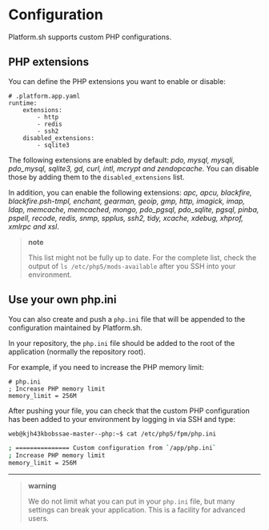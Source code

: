 Configuration
=============

Platform.sh supports custom PHP configurations.

PHP extensions
--------------

You can define the PHP extensions you want to enable or disable:

``` {.sourceCode .yaml}
# .platform.app.yaml
runtime:
    extensions:
        - http
        - redis
        - ssh2
    disabled_extensions:
        - sqlite3
```

The following extensions are enabled by default: *pdo, mysql, mysqli,
pdo\_mysql, sqlite3, gd, curl, intl, mcrypt and zendopcache*. You can
disable those by adding them to the `disabled_extensions` list.

In addition, you can enable the following extensions: *apc, apcu,
blackfire, blackfire.psh-tmpl, enchant, gearman, geoip, gmp, http,
imagick, imap, ldap, memcache, memcached, mongo, pdo\_pgsql,
pdo\_sqlite, pgsql, pinba, pspell, recode, redis, snmp, spplus, ssh2,
tidy, xcache, xdebug, xhprof, xmlrpc and xsl*.

> **note**
>
> This list might not be fully up to date. For the complete list, check
> the output of `ls /etc/php5/mods-available` after you SSH into your
> environment.

Use your own php.ini
--------------------

You can also create and push a `php.ini` file that will be appended to
the configuration maintained by Platform.sh.

In your repository, the `php.ini` file should be added to the root of
the application (normally the repository root).

For example, if you need to increase the PHP memory limit:

``` {.sourceCode .php}
# php.ini
; Increase PHP memory limit
memory_limit = 256M
```

After pushing your file, you can check that the custom PHP configuration
has been added to your environment by logging in via SSH and type:

```bash
web@kjh43kbobssae-master--php:~$ cat /etc/php5/fpm/php.ini

; =============== Custom configuration from `/app/php.ini`
; Increase PHP memory limit
memory_limit = 256M
```

------------------------------------------------------------------------

> **warning**
>
> We do not limit what you can put in your `php.ini` file, but many
> settings can break your application. This is a facility for advanced
> users.

